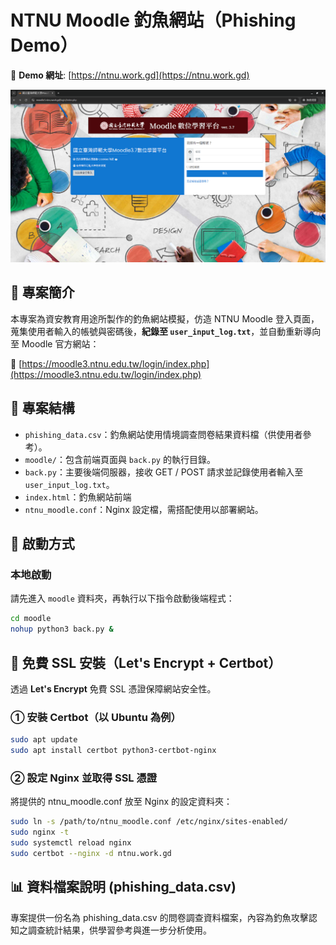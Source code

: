 # NTNU Moodle 釣魚網站（Phishing Demo）

📎 **Demo 網址**: [https://ntnu.work.gd](https://ntnu.work.gd)

![桌機版 UI](./demo/pc_fake.png)
<!--![手機版 UI](./demo/phone_fake.jpg) -->

## 🧠 專案簡介

本專案為資安教育用途所製作的釣魚網站模擬，仿造 NTNU Moodle 登入頁面，蒐集使用者輸入的帳號與密碼後，**紀錄至 `user_input_log.txt`**，並自動重新導向至 Moodle 官方網站：

🔗 [https://moodle3.ntnu.edu.tw/login/index.php](https://moodle3.ntnu.edu.tw/login/index.php)


## 📂 專案結構

- `phishing_data.csv`：釣魚網站使用情境調查問卷結果資料檔（供使用者參考）。
- `moodle/`：包含前端頁面與 `back.py` 的執行目錄。
- `back.py`：主要後端伺服器，接收 GET / POST 請求並記錄使用者輸入至 `user_input_log.txt`。
- `index.html`：釣魚網站前端
- `ntnu_moodle.conf`：Nginx 設定檔，需搭配使用以部署網站。



## 🚀 啟動方式

### 本地啟動

請先進入 `moodle` 資料夾，再執行以下指令啟動後端程式：

```bash
cd moodle
nohup python3 back.py & 
```

## 🔐 免費 SSL 安裝（Let's Encrypt + Certbot）

透過 **Let's Encrypt** 免費 SSL 憑證保障網站安全性。

### ① 安裝 Certbot（以 Ubuntu 為例）

```bash
sudo apt update
sudo apt install certbot python3-certbot-nginx
```

### ② 設定 Nginx 並取得 SSL 憑證
將提供的 ntnu_moodle.conf 放至 Nginx 的設定資料夾：

```bash
sudo ln -s /path/to/ntnu_moodle.conf /etc/nginx/sites-enabled/
sudo nginx -t
sudo systemctl reload nginx
sudo certbot --nginx -d ntnu.work.gd
```

## 📊 資料檔案說明 (phishing_data.csv)
專案提供一份名為 phishing_data.csv 的問卷調查資料檔案，內容為釣魚攻擊認知之調查統計結果，供學習參考與進一步分析使用。

